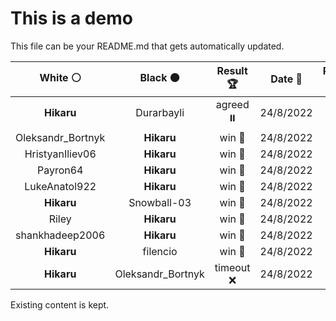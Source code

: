 # This is a demo

This file can be your README.md that gets automatically updated.

<!--START_SECTION:chessStats-->
<!-- Automatically generated with https://github.com/Balastrong/chess-stats-action -->

| White ⚪ | Black ⚫ | Result 🏆 | Date 📅 | Position 🗺️ |
|:---:|:---:|:---:|:---:|:---:|
| **Hikaru** | Durarbayli | agreed ⏸️ | 24/8/2022 | <a href="http://www.ee.unb.ca/cgi-bin/tervo/fen.pl?select=5b2/5k2/q3p1p1/3pPpPp/pP1B1P1P/Q1PP4/8/7K b - -">Link</a> |
| Oleksandr_Bortnyk | **Hikaru** | win 🥇 | 24/8/2022 | <a href="http://www.ee.unb.ca/cgi-bin/tervo/fen.pl?select=r3r1k1/2p2p2/5B1Q/pp2p1P1/4Pn1b/2pP4/PP4q1/R5KR w - -">Link</a> |
| HristyanIliev06 | **Hikaru** | win 🥇 | 24/8/2022 | <a href="http://www.ee.unb.ca/cgi-bin/tervo/fen.pl?select=8/6k1/p4qp1/1p1R3p/2r5/P7/2P2R1n/5K2 w - -">Link</a> |
| Payron64 | **Hikaru** | win 🥇 | 24/8/2022 | <a href="http://www.ee.unb.ca/cgi-bin/tervo/fen.pl?select=2kr4/Bpp1pp2/3p2p1/3PPq2/2P1nPr1/6Q1/PP3RKP/4R3 w - -">Link</a> |
| LukeAnatol922 | **Hikaru** | win 🥇 | 24/8/2022 | <a href="http://www.ee.unb.ca/cgi-bin/tervo/fen.pl?select=2r2rk1/1q1n2bp/p5p1/4p3/PpP2pn1/1P2B1N1/2QN1PPP/3RR1K1 w - -">Link</a> |
| **Hikaru** | Snowball-03 | win 🥇 | 24/8/2022 | <a href="http://www.ee.unb.ca/cgi-bin/tervo/fen.pl?select=8/r2P3k/1p2P2P/8/1p2K3/4B3/8/8 b - -">Link</a> |
| Riley | **Hikaru** | win 🥇 | 24/8/2022 | <a href="http://www.ee.unb.ca/cgi-bin/tervo/fen.pl?select=r6k/2p3bP/pp1p1r2/4p3/P5R1/6R1/1PP2q2/3Q3K w - -">Link</a> |
| shankhadeep2006 | **Hikaru** | win 🥇 | 24/8/2022 | <a href="http://www.ee.unb.ca/cgi-bin/tervo/fen.pl?select=7r/8/p3R1p1/2pB1k2/5p2/5P2/2P4r/6K1 w - -">Link</a> |
| **Hikaru** | filencio | win 🥇 | 24/8/2022 | <a href="http://www.ee.unb.ca/cgi-bin/tervo/fen.pl?select=r5r1/1p3Rbk/p6P/P1p5/4q3/2P1BR1Q/1P6/6K1 b - -">Link</a> |
| **Hikaru** | Oleksandr_Bortnyk | timeout ❌ | 24/8/2022 | <a href="http://www.ee.unb.ca/cgi-bin/tervo/fen.pl?select=8/5kp1/3R1n1p/pN2p3/P3P3/4K1P1/r7/8 w - -">Link</a> |

<!--END_SECTION:chessStats-->

Existing content is kept.
